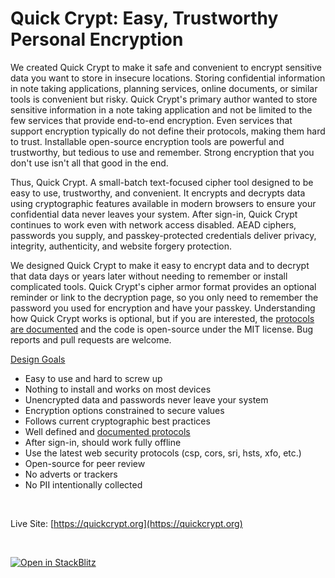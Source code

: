 # Quick Crypt: Easy, Trustworthy Personal Encryption

We created Quick Crypt to make it safe and convenient to encrypt sensitive data you want to store in insecure locations. Storing confidential information in note taking applications, planning services, online documents, or similar tools is convenient but risky. Quick Crypt's primary author wanted to store sensitive information in a note taking application and not be limited to the few services that provide end-to-end encryption. Even services that support encryption typically do not define their protocols, making them hard to trust. Installable open-source encryption tools are powerful and trustworthy, but tedious to use and remember. Strong encryption that you don't use isn't all that good in the end.

Thus, Quick Crypt. A small-batch text-focused cipher tool designed to be easy to use, trustworthy, and convenient. It encrypts and decrypts data using cryptographic features available in modern browsers to ensure your confidential data never leaves your system. After sign-in, Quick Crypt continues to work even with network access disabled. AEAD ciphers, passwords you supply, and passkey-protected credentials deliver privacy, integrity, authenticity, and website forgery protection.

We designed Quick Crypt to make it easy to encrypt data and to decrypt that data days or years later without needing to remember or install complicated tools. Quick Crypt's cipher armor format provides an optional reminder or link to the decryption page, so you only need to remember the password you used for encryption and have your passkey. Understanding how Quick Crypt works is optional, but if you are interested, the [protocols are documented](https://quickcrypt.org/help/protocol) and the code is open-source under the MIT license. Bug reports and pull requests are welcome.

<ins>Design Goals</ins>
- Easy to use and hard to screw up
- Nothing to install and works on most devices
- Unencrypted data and passwords never leave your system
- Encryption options constrained to secure values
- Follows current cryptographic best practices
- Well defined and [documented protocols](https://quickcrypt.org/help/protocol)
- After sign-in, should work fully offline
- Use the latest web security protocols (csp, cors, sri, hsts, xfo, etc.)
- Open-source for peer review
- No adverts or trackers
- No PII intentionally collected

<br />

Live Site: [https://quickcrypt.org](https://quickcrypt.org)

<br />

[![Open in StackBlitz](https://developer.stackblitz.com/img/open_in_stackblitz.svg)](https://stackblitz.com/github/bschick/qcrypt)



